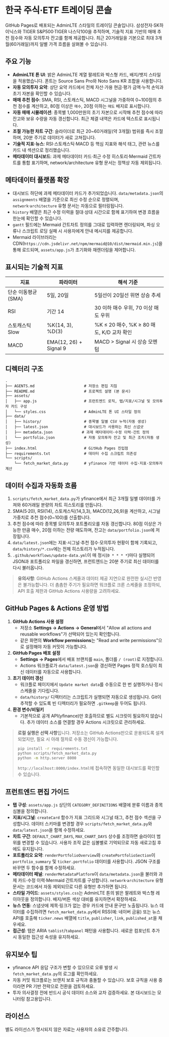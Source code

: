 # 한국 주식·ETF 트레이딩 콘솔

GitHub Pages로 배포되는 AdminLTE 스타일의 트레이딩 콘솔입니다. 삼성전자·SK하이닉스와 TIGER S&P500·TIGER 나스닥100을 추적하며, 기술적 지표 기반의 매매 추천 점수와 자동 모의투자 잔고를 함께 제공합니다. 최근 20거래일을 기본으로 최대 3개월(60거래일)까지 일별 가격 흐름을 살펴볼 수 있습니다.

## 주요 기능

- **AdminLTE 톤 UI**: 밝은 AdminLTE 계열 팔레트와 박스형 카드, 배지/뱃지 스타일을 적용했습니다. 폰트는 Source Sans Pro와 Noto Sans KR 조합을 사용합니다.
- **자동 모의투자 요약**: 상단 요약 카드에서 전체 자산·가용 현금·평가 금액·누적 손익과 초기 자본을 확인할 수 있습니다.
- **매매 추천 점수**: SMA, RSI, 스토캐스틱, MACD 시그널을 가중하여 0~100점의 추천 점수를 계산하고, 80점 이상은 `매수`, 20점 이하는 `매도` 배지로 표시합니다.
- **자동 매매 시뮬레이션**: 종목별 1,000만원의 초기 자본으로 시작해 추천 점수에 따라 잔고와 보유 수량을 자동 갱신합니다. 최근 체결 내역은 카드에 텍스트로 표시됩니다.
- **조절 가능한 차트 구간**: 슬라이더로 최근 20~60거래일(약 3개월) 범위를 즉시 조절하며, 20분 주기로 데이터가 새로 고쳐집니다.
- **기술적 지표·뉴스**: RSI·스토캐스틱·MACD 등 핵심 지표와 해석 태그, 관련 뉴스를 카드 내 섹션으로 정리했습니다.
- **메타데이터 대시보드**: 과제 메타데이터 카드·최근 수정 히스토리·Mermaid 간트차트를 통합 표기하며, network/architecture 유형 문서는 정책상 자동 제외됩니다.

## 메타데이터 플랫폼 확장

- 대시보드 하단에 과제 메타데이터 카드가 추가되었습니다. `data/metadata.json`의 `assignments` 배열을 기준으로 최신 수정 순으로 정렬되며, `network`·`architecture` 유형 문서는 자동으로 필터링됩니다.
- `history` 배열은 최근 수정 이력을 절대·상대 시간으로 함께 표기하여 변경 흐름을 한눈에 확인할 수 있습니다.
- `gantt` 필드에는 Mermaid 간트차트 정의를 그대로 입력하면 렌더링되며, 파싱 오류나 스크립트 로딩 실패 시 사용자에게 안내 메시지를 제공합니다.
- Mermaid 라이브러리는 CDN(`https://cdn.jsdelivr.net/npm/mermaid@10/dist/mermaid.min.js`)을 통해 로드되며, `assets/app.js`가 초기화와 재렌더링을 제어합니다.

## 표시되는 기술적 지표

| 지표 | 파라미터 | 해석 기준 |
| --- | --- | --- |
| 단순 이동평균 (SMA) | 5일, 20일 | 5일선이 20일선 위면 상승 추세 |
| RSI | 기간 14 | 30 이하 매수 우위, 70 이상 매도 우위 |
| 스토캐스틱 Slow | %K(14, 3), %D(3) | %K ≤ 20 매수, %K ≥ 80 매도, K/D 교차 확인 |
| MACD | EMA(12, 26) + Signal 9 | MACD > Signal 시 상승 모멘텀 |

## 디렉터리 구조

```text
.
├── AGENTS.md                      # 저장소 편집 지침
├── README.md                      # 프로젝트 설명 (본 문서)
├── assets/
│   ├── app.js                     # 프런트엔드 로직, 탭/지표/시그널 및 모의투자 카드 구성
│   └── styles.css                 # AdminLTE 톤 UI 스타일 정의
├── data/
│   ├── history/                   # 종목별 일별 CSV 누적(자동 생성)
│   ├── latest.json                # 대시보드가 사용하는 최신 스냅샷
│   ├── metadata.json             # 과제 메타데이터·수정 이력·간트 정의
│   └── portfolio.json             # 자동 모의투자 잔고 및 최근 조치(자동 생성)
├── index.html                     # GitHub Pages 진입점
├── requirements.txt               # 데이터 수집 스크립트 의존성
└── scripts/
    └── fetch_market_data.py       # yfinance 기반 데이터 수집·지표·모의투자 계산
```

## 데이터 수집과 자동화 흐름

1. `scripts/fetch_market_data.py`가 yfinance에서 최근 3개월 일별 데이터를 가져와 60거래일 분량의 차트 히스토리를 만듭니다.
2. SMA(5·20), RSI(14), 스토캐스틱(14,3,3), MACD(12,26,9)을 계산하고, 시그널 가중치로 추천 점수(0~100)를 산출합니다.
3. 추천 점수에 따라 종목별 모의투자 포트폴리오를 자동 갱신합니다. 80점 이상은 가능한 만큼 매수, 20점 이하는 전량 매도하며, 잔고는 `data/portfolio.json`에 저장됩니다.
4. `data/latest.json`에는 지표·시그널·추천 점수·모의투자 현황이 함께 기록되고, `data/history/*.csv`에는 전체 히스토리가 누적됩니다.
5. `.github/workflows/update-data.yml`이 매 정시(`0 * * * *`)마다 실행되어 JSON과 포트폴리오 파일을 갱신하면, 프런트엔드는 20분 주기로 최신 데이터를 다시 불러옵니다.

> **유의사항**: GitHub Actions 스케줄과 데이터 제공 지연으로 완전한 실시간 반영은 불가능합니다. 더 촘촘한 주기가 필요하면 워크플로 크론 스케줄을 조정하되, API 호출 제한과 GitHub Actions 사용량을 고려하세요.

## GitHub Pages & Actions 운영 방법

1. **GitHub Actions 사용 설정**
   - 저장소 **Settings → Actions → General**에서 "Allow all actions and reusable workflows"가 선택되어 있는지 확인합니다.
   - 같은 화면의 **Workflow permissions**는 "Read and write permissions"으로 설정해야 자동 커밋이 가능합니다.
2. **GitHub Pages 배포 설정**
   - **Settings → Pages**에서 배포 브랜치를 `main`, 폴더를 `/ (root)`로 지정합니다.
   - Actions 워크플로가 `data/latest.json`을 갱신하면 Pages 정적 호스팅이 최신 데이터를 자동으로 사용합니다.
3. **초기 데이터 갱신**
   - 워크플로 페이지에서 `Update market data`를 수동으로 한 번 실행하거나 정시 스케줄을 기다립니다.
   - `data/history/` 디렉터리는 스크립트가 실행되면 자동으로 생성됩니다. Git이 추적할 수 있도록 빈 디렉터리가 필요하면 `.gitkeep`을 두어도 됩니다.
4. **환경 변수/비밀키**
   - 기본적으로 공개 API(yfinance)만 호출하므로 별도 시크릿이 필요하지 않습니다. 추가 데이터 소스를 연결할 경우 Actions 시크릿으로 관리하세요.

> **로컬 실행은 선택 사항**입니다. 저장소는 GitHub Actions만으로 운용되도록 설계되었지만, 필요 시 아래 절차로 수동 갱신이 가능합니다.
>
> ```bash
> pip install -r requirements.txt
> python scripts/fetch_market_data.py
> python -m http.server 8000
> ```
>
> `http://localhost:8000/index.html`에 접속하면 동일한 대시보드를 확인할 수 있습니다.

## 프런트엔드 편집 가이드

- **탭 구성**: `assets/app.js` 상단의 `CATEGORY_DEFINITIONS` 배열에 분류 이름과 종목 심볼을 정의합니다.
- **지표/시그널**: `createCard` 함수가 지표 그리드와 시그널 태그, 추천 점수 섹션을 구성합니다. 데이터 스키마를 변경할 경우 `scripts/fetch_market_data.py`와 `data/latest.json`을 함께 수정하세요.
- **차트 구간**: `DEFAULT_CHART_DAYS`, `MAX_CHART_DAYS` 상수를 조정하면 슬라이더 범위를 변경할 수 있습니다. 사용자 조작 값은 심볼별로 기억되므로 자동 새로고침 후에도 유지됩니다.
- **포트폴리오 요약**: `renderPortfolioOverview`와 `createPortfolioSection`이 `portfolio_summary` 및 `ticker.portfolio` 데이터를 사용합니다. JSON 구조를 바꾸면 두 함수를 함께 수정하세요.
- **메타데이터 패널**: `renderMetadataPlatform`이 `data/metadata.json`을 불러와 과제 카드·수정 이력·Mermaid 간트차트를 구성합니다. `network`·`architecture` 유형 문서는 코드에서 자동 제외되므로 다른 유형만 추가하면 됩니다.
- **스타일 가이드**: `assets/styles.css`는 AdminLTE 톤의 밝은 팔레트와 박스형 레이아웃을 정의합니다. 배지/버튼 색상 대비를 유지하면서 확장하세요.
- **뉴스 연동**: 스냅샷에 제목·링크가 없는 경우 카드에 안내 문구만 노출됩니다. 뉴스 데이터를 수집하려면 `fetch_market_data.py`에서 RSS(예: 네이버 금융) 또는 뉴스 API를 호출해 `ticker.news` 배열에 `title`, `publisher`, `link`, `published_at`을 채우세요.
- **접근성**: 탭은 ARIA `tablist`/`tabpanel` 패턴을 사용합니다. 새로운 컴포넌트 추가 시 동일한 접근성 속성을 유지하세요.

## 유지보수 팁

- yfinance API 응답 구조가 변할 수 있으므로 오류 발생 시 `fetch_market_data.py`의 로그를 확인하세요.
- 자동 커밋 워크플로는 브랜치 보호 규칙과 충돌할 수 있습니다. 보호 규칙을 사용 중이라면 PR 기반 전략으로 전환을 검토하세요.
- 투자 의사결정 전에 반드시 공식 데이터 소스와 교차 검증하세요. 본 대시보드는 모니터링 참고용입니다.

## 라이선스

별도 라이선스가 명시되지 않은 자료는 사용자의 소유로 간주합니다.
